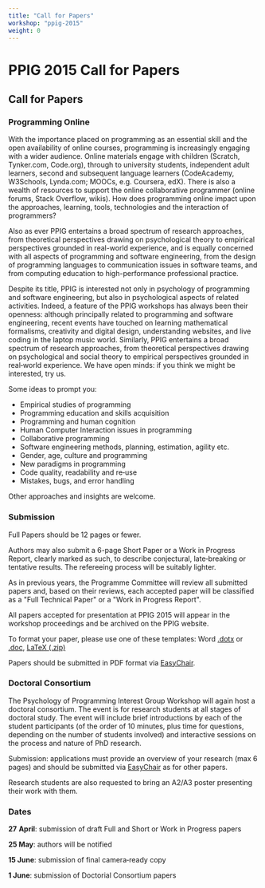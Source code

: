 ```yaml
---
title: "Call for Papers"
workshop: "ppig-2015"
weight: 0
---
```


PPIG 2015 Call for Papers
=========================

Call for Papers
---------------

### Programming Online

With the importance placed on programming as an essential skill and the open availability of online courses, programming is increasingly engaging with a wider audience. Online materials engage with children (Scratch, Tynker.com, Code.org), through to university students, independent adult learners, second and subsequent language learners (CodeAcademy, W3Schools, Lynda.com; MOOCs, e.g. Coursera, edX). There is also a wealth of resources to support the online collaborative programmer (online forums, Stack Overflow, wikis). How does programming online impact upon the approaches, learning, tools, technologies and the interaction of programmers?

Also as ever PPIG entertains a broad spectrum of research approaches, from theoretical perspectives drawing on psychological theory to empirical perspectives grounded in real-world experience, and is equally concerned with all aspects of programming and software engineering, from the design of programming languages to communication issues in software teams, and from computing education to high-performance professional practice.

Despite its title, PPIG is interested not only in psychology of programming and software engineering, but also in psychological aspects of related activities. Indeed, a feature of the PPIG workshops has always been their openness: although principally related to programming and software engineering, recent events have touched on learning mathematical formalisms, creativity and digital design, understanding websites, and live coding in the laptop music world. Similarly, PPIG entertains a broad spectrum of research approaches, from theoretical perspectives drawing on psychological and social theory to empirical perspectives grounded in real‐world experience. We have open minds: if you think we might be interested, try us.

Some ideas to prompt you:

*   Empirical studies of programming
*   Programming education and skills acquisition
*   Programming and human cognition
*   Human Computer Interaction issues in programming
*   Collaborative programming
*   Software engineering methods, planning, estimation, agility etc.
*   Gender, age, culture and programming
*   New paradigms in programming
*   Code quality, readability and re‐use
*   Mistakes, bugs, and error handling

Other approaches and insights are welcome.

### Submission

Full Papers should be 12 pages or fewer.

Authors may also submit a 6-page Short Paper or a Work in Progress Report, clearly marked as such, to describe conjectural, late‐breaking or tentative results. The refereeing process will be suitably lighter.

As in previous years, the Programme Committee will review all submitted papers and, based on their reviews, each accepted paper will be classified as a "Full Technical Paper" or a "Work in Progress Report".

All papers accepted for presentation at PPIG 2015 will appear in the workshop proceedings and be archived on the PPIG website.

To format your paper, please use one of these templates: Word [.dotx](/sites/default/files/PPIG-submission-template.dotx) or [.doc](/sites/default/files/PPIG-submission-template.doc), [LaTeX (.zip)](http://ppig.org/sites/default/files/PPIG-submission-latex.zip)

Papers should be submitted in PDF format via [EasyChair](https://easychair.org/conferences/?conf=ppig2015).

### Doctoral Consortium

The Psychology of Programming Interest Group Workshop will again host a doctoral consortium. The event is for research students at all stages of doctoral study. The event will include brief introductions by each of the student participants (of the order of 10 minutes, plus time for questions, depending on the number of students involved) and interactive sessions on the process and nature of PhD research.

Submission: applications must provide an overview of your research (max 6 pages) and should be submitted via [EasyChair](https://easychair.org/conferences/?conf=ppig2015) as for other papers.

Research students are also requested to bring an A2/A3 poster presenting their work with them.

### Dates

**27** **April**: submission of draft Full and Short or Work in Progress papers

**25 May**: authors will be notified

**15 June**: submission of final camera‐ready copy

**1 June**: submission of Doctorial Consortium papers
